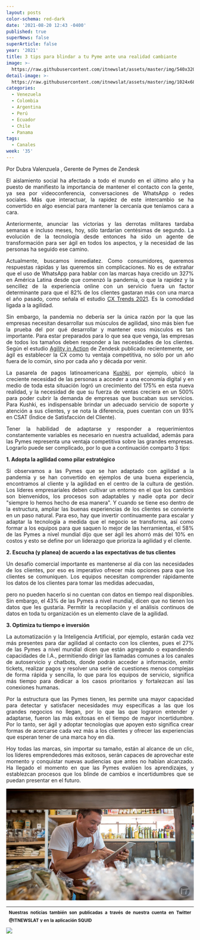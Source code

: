 ```yaml
---
layout: posts
color-schema: red-dark
date: '2021-08-20 12:43 -0400'
published: true
superNews: false
superArticle: false
year: '2021'
title: 3 tips para blindar a tu Pyme ante una realidad cambiante
image: >-
  https://raw.githubusercontent.com/itnewslat/assets/master/img/540x320/PYME-p.jpg
detail-image: >-
  https://raw.githubusercontent.com/itnewslat/assets/master/img/1024x680/PYME-g.jpg
categories:
  - Venezuela
  - Colombia
  - Argentina
  - Perú
  - Ecuador
  - Chile
  - Panama
tags:
  - Canales
week: '35'
---
```

<p style="text-align: justify;">Por Dubra Valenzuela , Gerente de Pymes de Zendesk</p>
<p style="text-align: justify;">El aislamiento social ha afectado a todo el mundo en el último año y ha puesto de manifiesto la importancia de mantener el contacto con la gente, ya sea por videoconferencia, conversaciones de WhatsApp o redes sociales. Más que interactuar, la rapidez de este intercambio se ha convertido en algo esencial para mantener la cercanía que teníamos cara a cara.</p>
<p style="text-align: justify;">Anteriormente, anunciar las victorias y las derrotas militares tardaba semanas e incluso meses, hoy, sólo tardarían centésimas de segundo. La evolución de la tecnología desde entonces ha sido un agente de transformación para ser ágil en todos los aspectos, y la necesidad de las personas ha seguido ese camino.</p>
<p style="text-align: justify;">Actualmente, buscamos inmediatez. Como consumidores, queremos respuestas rápidas y las queremos sin complicaciones. No es de extrañar que el uso de WhatsApp para hablar con las marcas haya crecido un 327% en América Latina desde que comenzó la pandemia, o que la rapidez y la sencillez de la experiencia online con un servicio fuera un factor determinante para que el 82% de los clientes gastaran más con una marca el año pasado, como señala el estudio <a href="https://gateway.pr.comunique-se.com.br/api/Campaign/AddCampaignEmailClick/27d54dc0-130f-4005-f432-08d95da7888a/https%253a%252f%252fwww.zendesk.com.mx%252fcx-trends-report%252f/4ed9b164-82ff-424a-a148-76a8f25486ae/somos@itnews.lat/False">CX Trends 2021</a>. Es la comodidad ligada a la agilidad.</p>
<p style="text-align: justify;">Sin embargo, la pandemia no debería ser la única razón por la que las empresas necesitan desarrollar sus músculos de agilidad, sino más bien fue la prueba del por qué desarrollar y mantener esos músculos es tan importante. Para estar preparados para lo que sea que venga, las empresas de todos los tamaños deben responder a las necesidades de los clientes. Según el estudio <a href="https://gateway.pr.comunique-se.com.br/api/Campaign/AddCampaignEmailClick/27d54dc0-130f-4005-f432-08d95da7888a/https%253a%252f%252fwww.zendesk.com.mx%252fagility-in-action%252f/4ed9b164-82ff-424a-a148-76a8f25486ae/somos@itnews.lat/False">Agility in Action</a> de Zendesk publicado recientemente, ser ágil es establecer la CX como tu ventaja competitiva, no sólo por un año fuera de lo común, sino por cada año y década por venir.</p>
<p style="text-align: justify;">La pasarela de pagos latinoamericana <a href="https://gateway.pr.comunique-se.com.br/api/Campaign/AddCampaignEmailClick/27d54dc0-130f-4005-f432-08d95da7888a/https%253a%252f%252fwww.zendesk.com.mx%252fcustomer%252fkushki%252f/4ed9b164-82ff-424a-a148-76a8f25486ae/somos@itnews.lat/False">Kushki</a>, por ejemplo, ubicó la creciente necesidad de las personas a acceder a una economía digital y en medio de toda esta situación logró un crecimiento del 175% en esta nueva realidad, y la necesidad de que su fuerza de ventas creciera en un 500% para poder cubrir la demanda de empresas que buscaban sus servicios. Para Kushki, es indispensable brindar un adecuado servicio de soporte y atención a sus clientes, y se nota la diferencia, pues cuentan con un 93% en CSAT (Índice de Satisfacción del Cliente).</p>
<p style="text-align: justify;">Tener la habilidad de adaptarse y responder a requerimientos constantemente variables es necesario en nuestra actualidad, además para las Pymes representa una ventaja competitiva sobre las grandes empresas. Lograrlo puede ser complicado, por lo que a continuación comparto 3 tips:</p>
<p style="text-align: justify;"><strong>1. Adopta la agilidad como pilar estratégico</strong></p>
<p style="text-align: justify;">Si observamos a las Pymes que se han adaptado con agilidad a la pandemia y se han convertido en ejemplos de una buena experiencia, encontramos al cliente y la agilidad en el centro de la cultura de gestión. Los líderes empresariales deben cultivar un entorno en el que los cambios son bienvenidos, los procesos son adaptables y nadie opta por decir "siempre lo hemos hecho de esa manera". Y cuando se tiene eso dentro de la estructura, ampliar las buenas experiencias de los clientes se convierte en un paso natural. Para eso, hay que invertir continuamente para escalar y adaptar la tecnología a medida que el negocio se transforma, así como formar a los equipos para que saquen lo mejor de las herramientas, el 58% de las Pymes a nivel mundial dijo que ser ágil les ahorró más del 10% en costos y esto se define por un liderazgo que prioriza la agilidad y el cliente.</p>
<p style="text-align: justify;"><strong>2. Escucha (y planea) de acuerdo a las expectativas de tus clientes</strong></p>
<p style="text-align: justify;">Un desafío comercial importante es mantenerse al día con las necesidades de los clientes, por eso es imperativo ofrecer más opciones para que los clientes se comuniquen. Los equipos necesitan comprender rápidamente los datos de los clientes para tomar las medidas adecuadas,</p>
<p style="text-align: justify;">pero no pueden hacerlo si no cuentan con datos en tiempo real disponibles. Sin embargo, el 43% de las Pymes a nivel mundial, dicen que no tienen los datos que les gustaría. Permitir la recopilación y el análisis continuos de datos en toda tu organización es un elemento clave de la agilidad.</p>
<p style="text-align: justify;"><strong>3. Optimiza tu tiempo e inversión</strong></p>
<p style="text-align: justify;">La automatización y la Inteligencia Artificial, por ejemplo, estarán cada vez más presentes para dar agilidad al contacto con los clientes, pues el 27% de las Pymes a nivel mundial dicen que están agregando o expandiendo capacidades de I.A., permitiendo dirigir las llamadas comunes a los canales de autoservicio y chatbots, donde podrán acceder a información, emitir tickets, realizar pagos y resolver una serie de cuestiones menos complejas de forma rápida y sencilla, lo que para los equipos de servicio, significa más tiempo para dedicar a los casos prioritarios y fortalezcan así las conexiones humanas.</p>
<p style="text-align: justify;">Por la estructura que las Pymes tienen, les permite una mayor capacidad para detectar y satisfacer necesidades muy específicas a las que los grandes negocios no llegan, por lo que las que lograron entender y adaptarse, fueron las más exitosas en el tiempo de mayor incertidumbre. Por lo tanto, ser ágil y adoptar tecnologías que apoyen esto significa crear formas de acercarse cada vez más a los clientes y ofrecer las experiencias que esperan tener de una marca hoy en día.</p>
<p style="text-align: justify;">Hoy todas las marcas, sin importar su tamaño, están al alcance de un clic, los líderes emprendedores más exitosos, serán capaces de aprovechar este momento y conquistar nuevas audiencias que antes no habían alcanzado. Ha llegado el momento en que las Pymes evalúen los aprendizajes, y establezcan procesos que los blinde de cambios e incertidumbres que se puedan presentar en el futuro.</p>

![](https://raw.githubusercontent.com/itnewslat/assets/master/img/540x320/PYME-p.jpg)

<table style="height: 42px;" width="569">
<tbody>
<tr>
<td style="text-align: justify;"><sub><strong>Nuestras noticias también son publicadas a través de nuestra cuenta en Twitter <a href="https://twitter.com/itnewslat?lang=es">@ITNEWSLAT</a> y en la aplicación <a href="https://squidapp.co/en/">SQUID</a></strong></sub></td>
</tr>
</tbody>
</table>

<img src="https://tracker.metricool.com/c3po.jpg?hash=56f88a41e39ab42c063cc51676587a04"/>
